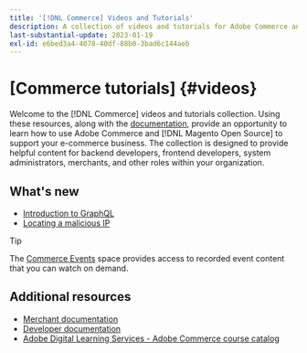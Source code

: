 ```yaml
---
title: '[!DNL Commerce] Videos and Tutorials'
description: A collection of videos and tutorials for Adobe Commerce and [!DNL Magento Open Source]
last-substantial-update: 2023-01-19
exl-id: e6bed3a4-4078-40df-88b0-3bad6c144aeb
---
```

# [Commerce tutorials] {#videos}

Welcome to the [!DNL Commerce] videos and tutorials collection. Using these resources, along with the [documentation](https://experienceleague.adobe.com/docs/commerce.html), provide an opportunity to learn how to use Adobe Commerce and [!DNL Magento Open Source] to support your e-commerce business. The collection is designed to provide helpful content for backend developers, frontend developers, system administrators, merchants, and other roles within your organization.

<div id="whats-new-section">

## What's new

- [Introduction to GraphQL](../graphql-rest/intro-graphql.md)
- [Locating a malicious IP](../new-relic/malicious-ip.md)

 </div>

>[!TIP]
>
>The [Commerce Events](https://experienceleague.adobe.com/docs/commerce-events/events/overview.html) space provides access to recorded event content that you can watch on demand.

## Additional resources

- [Merchant documentation](https://experienceleague.adobe.com/docs/commerce-admin/user-guides/home.html)
- [Developer documentation](https://developer.adobe.com/commerce)
- [Adobe Digital Learning Services - Adobe Commerce course catalog](https://learning.adobe.com/catalog.html?solution=Adobe%20Commerce)
